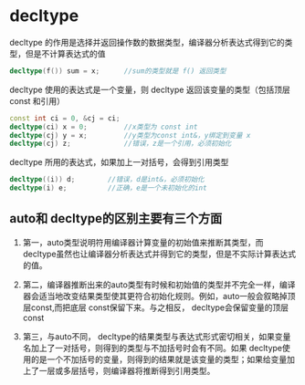# decltype

decltype 的作用是选择并返回操作数的数据类型，编译器分析表达式得到它的类型，但是不计算表达式的值

```c++
decltype(f()) sum = x; 		//sum的类型就是 f() 返回类型
```

decltype 使用的表达式是一个变量，则 decltype 返回该变量的类型（包括顶层 const 和引用）

```c++
const int ci = 0, &cj = ci;
decltype(ci) x = 0;			//x类型为 const int
decltype(cj) y = x;			//y类型为const int&，y绑定到变量 x
decltype(cj) z;				//错误，z是一个引用，必须初始化
```

decltype 所用的表达式，如果加上一对括号，会得到引用类型
```c++
decltype((i)) d;		//错误，d是int&，必须初始化
decltype(i) e;			//正确，e是一个未初始化的int
```



## auto和 decltype的区别主要有三个方面
1. 第一，auto类型说明符用编译器计算变量的初始值来推断其类型，而 decltype虽然也让编译器分析表达式并得到它的类型，但是不实际计算表达式的值。

2. 第二，编译器推断出来的auto类型有时候和初始值的类型并不完全一样，编译器会适当地改变结果类型使其更符合初始化规则。例如，auto一般会叙略掉顶层const,而把底层 const保留下来。与之相反， decltype会保留变量的顶层 const

3. 第三，与auto不同， decltype的结果类型与表达式形式密切相关，如果变量名加上了一对括号，则得到的类型与不加括号时会有不同。如果 decltype使用的是一个不加括号的变量，则得到的结果就是该变量的类型；如果给变量加上了一层或多层括号，则编译器将推断得到引用类型。

